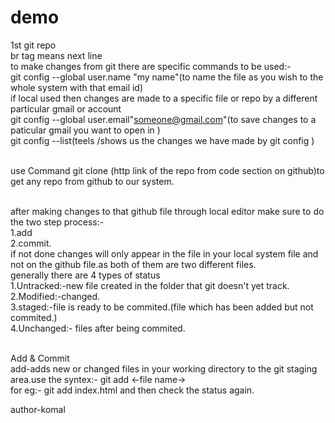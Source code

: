 # demo
1st git repo
<br> br tag means next line 
<br>
to make changes from git there are specific commands to be used:-
<br>git config --global user.name "my name"(to name the file as you wish to the whole system with that email id)
<br>if local used then changes are made to a specific file or repo by a different particular gmail or account 
<br>git config --global user.email"someone@gmail.com"(to save changes to a paticular gmail you want to open in )
<br>git config --list(teels /shows us the changes we have made by git config )

<br>use Command git clone (http link of the repo from code section on github)to get any repo from github to our system.

<br>after making changes to that github file through local editor make sure to do the two step process:-<br>1.add<br>2.commit. 
<br>if not done changes will only appear in the file in your local system file and not on the github file.as both of them are two different files.
<br>generally there are 4 types of status
<br>1.Untracked:-new file created in the folder that git doesn't yet track.
<br>2.Modified:-changed.
<br>3.staged:-file is ready to be commited.(file which has been added but not commited.)
<br>4.Unchanged:- files after being commited.

<br>Add & Commit 
<br>add-adds new or changed files in your working directory to the git staging area.use the syntex:- git add <-file name->
<br>for eg:- git add index.html and then check the status again.


author-komal 
